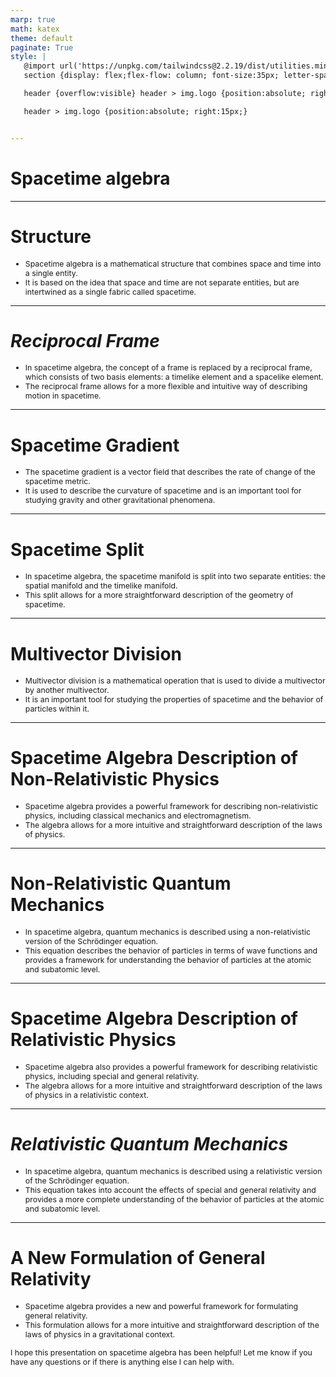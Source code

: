 ```yaml
---
marp: true
math: katex
theme: default
paginate: True
style: |
   @import url('https://unpkg.com/tailwindcss@2.2.19/dist/utilities.min.css');
   section {display: flex;flex-flow: column; font-size:35px; letter-spacing:1.4px;}

   header {overflow:visible} header > img.logo {position:absolute; right:15px;}

   header > img.logo {position:absolute; right:15px;}


---
```

<!-- backgroundColor: white -->
<!-- _class: lead -->

 # Spacetime algebra

---
<style scoped>p,li {font-size:0.92em}</style>

 # Structure
- Spacetime algebra is a mathematical structure that combines space and time into a single entity.
- It is based on the idea that space and time are not separate entities, but are intertwined as a single fabric called spacetime.


---
<style scoped>p,li {font-size:0.92em}</style>

 # _Reciprocal Frame_

- In spacetime algebra, the concept of a frame is replaced by a reciprocal frame, which consists of two basis elements: a timelike element and a spacelike element.
- The reciprocal frame allows for a more flexible and intuitive way of describing motion in spacetime.

---
<style scoped>p,li {font-size:0.92em}</style>

 # Spacetime Gradient

- The spacetime gradient is a vector field that describes the rate of change of the spacetime metric.
- It is used to describe the curvature of spacetime and is an important tool for studying gravity and other gravitational phenomena.

---
<style scoped>p,li {font-size:0.92em}</style>

 # Spacetime Split

- In spacetime algebra, the spacetime manifold is split into two separate entities: the spatial manifold and the timelike manifold.
- This split allows for a more straightforward description of the geometry of spacetime.

---
<style scoped>p,li {font-size:0.92em}</style>

 # Multivector Division
- Multivector division is a mathematical operation that is used to divide a multivector by another multivector.
- It is an important tool for studying the properties of spacetime and the behavior of particles within it.


---
<style scoped>p,li {font-size:0.92em}</style>

 # Spacetime Algebra Description of Non-Relativistic Physics
- Spacetime algebra provides a powerful framework for describing non-relativistic physics, including classical mechanics and electromagnetism.
- The algebra allows for a more intuitive and straightforward description of the laws of physics.


---
<style scoped>p,li {font-size:0.92em}</style>

 # Non-Relativistic Quantum Mechanics

- In spacetime algebra, quantum mechanics is described using a non-relativistic version of the Schrödinger equation.
- This equation describes the behavior of particles in terms of wave functions and provides a framework for understanding the behavior of particles at the atomic and subatomic level.

---
<style scoped>p,li {font-size:0.92em}</style>

 # **Spacetime Algebra Description of Relativistic Physics**
- Spacetime algebra also provides a powerful framework for describing relativistic physics, including special and general relativity.
- The algebra allows for a more intuitive and straightforward description of the laws of physics in a relativistic context.


---
<style scoped>p,li {font-size:0.92em}</style>

 # _Relativistic Quantum Mechanics_
- In spacetime algebra, quantum mechanics is described using a relativistic version of the Schrödinger equation.
- This equation takes into account the effects of special and general relativity and provides a more complete understanding of the behavior of particles at the atomic and subatomic level.


---
<style scoped>p,li {font-size:0.88em}</style>

 # A New Formulation of General Relativity
- Spacetime algebra provides a new and powerful framework for formulating general relativity.
- This formulation allows for a more intuitive and straightforward description of the laws of physics in a gravitational context.

I hope this presentation on spacetime algebra has been helpful! Let me know if you have any questions or if there is anything else I can help with.
